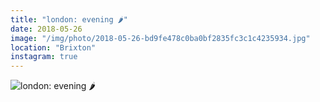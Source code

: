 ```yaml
---
title: "london: evening 🌶"
date: 2018-05-26
image: "/img/photo/2018-05-26-bd9fe478c0ba0bf2835fc3c1c4235934.jpg"
location: "Brixton"
instagram: true
---
```


![london: evening 🌶](/img/photo/2018-05-26-bd9fe478c0ba0bf2835fc3c1c4235934.jpg)
